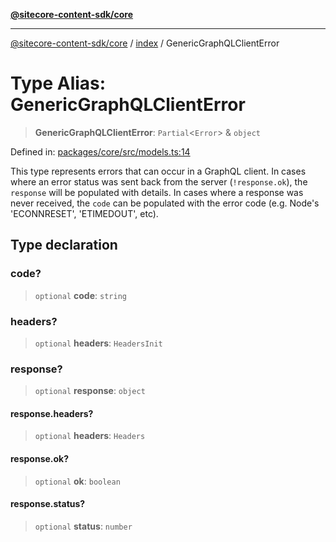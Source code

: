 [**@sitecore-content-sdk/core**](../../README.md)

***

[@sitecore-content-sdk/core](../../README.md) / [index](../README.md) / GenericGraphQLClientError

# Type Alias: GenericGraphQLClientError

> **GenericGraphQLClientError**: `Partial`\<`Error`\> & `object`

Defined in: [packages/core/src/models.ts:14](https://github.com/Sitecore/xmc-jss-dev/blob/4bb0c106fa9ce4e75279e740372f54f09e5c8653/packages/core/src/models.ts#L14)

This type represents errors that can occur in a GraphQL client.
In cases where an error status was sent back from the server (`!response.ok`), the `response` will be populated with details. In cases where a response was never received, the `code` can be populated with the error code (e.g. Node's 'ECONNRESET', 'ETIMEDOUT', etc).

## Type declaration

### code?

> `optional` **code**: `string`

### headers?

> `optional` **headers**: `HeadersInit`

### response?

> `optional` **response**: `object`

#### response.headers?

> `optional` **headers**: `Headers`

#### response.ok?

> `optional` **ok**: `boolean`

#### response.status?

> `optional` **status**: `number`
